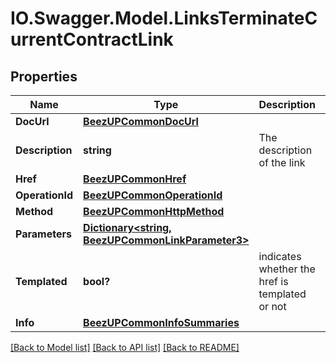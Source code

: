 # IO.Swagger.Model.LinksTerminateCurrentContractLink
## Properties

Name | Type | Description | Notes
------------ | ------------- | ------------- | -------------
**DocUrl** | [**BeezUPCommonDocUrl**](BeezUPCommonDocUrl.md) |  | [optional] 
**Description** | **string** | The description of the link | [optional] 
**Href** | [**BeezUPCommonHref**](BeezUPCommonHref.md) |  | [optional] 
**OperationId** | [**BeezUPCommonOperationId**](BeezUPCommonOperationId.md) |  | [optional] 
**Method** | [**BeezUPCommonHttpMethod**](BeezUPCommonHttpMethod.md) |  | [optional] 
**Parameters** | [**Dictionary&lt;string, BeezUPCommonLinkParameter3&gt;**](BeezUPCommonLinkParameter3.md) |  | [optional] 
**Templated** | **bool?** | indicates whether the href is templated or not | [optional] 
**Info** | [**BeezUPCommonInfoSummaries**](BeezUPCommonInfoSummaries.md) |  | [optional] 

[[Back to Model list]](../README.md#documentation-for-models) [[Back to API list]](../README.md#documentation-for-api-endpoints) [[Back to README]](../README.md)

